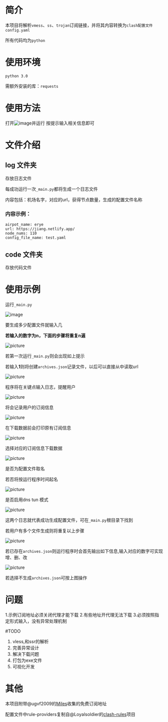 # 简介

本项目将解析`vmess`、`ss`、`trojan`订阅链接，并将其内容转换为`clash配置文件 config.yaml`

所有代码均为`python`

# 使用环境

`python 3.0`

需额外安装的库：`requests`

# 使用方法

打开![image](https://github.com/eastarpen/config-for-clash/blob/master/Picture/image-20210412184039515.png)并运行
按提示输入相关信息即可

# 文件介绍

## log 文件夹

存放日志文件

每成功运行一次`_main.py`都将生成一个日志文件

内容包括：机场名字，对应的url，获得节点数量，生成的配置文件名称

### 内容示例：
```
airpot_name: erye
url: https://jiang.netlify.app/
node_nums: 110
config_file_name: test.yaml
```
## code 文件夹

存放代码文件

# 使用示例

运行`_main.py`

![image](https://github.com/eastarpen/config-for-clash/blob/master/Picture/Snipaste_2021-04-12_19-08-38.jpg)

要生成多少配置文件就输入几

**若输入的数字为n，下面的步骤将重复n遍**

![picture](https://github.com/eastarpen/config-for-clash/blob/master/Picture/Snipaste_2021-04-12_19-10-21.jpg)

若第一次运行`_main.py`则会出现如上提示

若输入**1**则将创建`archives.json`记录文件，以后可以直接从中读取url

![picture](https://github.com/eastarpen/config-for-clash/blob/master/Picture/Snipaste_2021-04-12_19-10-40.jpg)

程序将在关键点输入日志，提醒用户

![picture](https://github.com/eastarpen/config-for-clash/blob/master/Picture/Snipaste_2021-04-12_19-11-17.jpg)

将会记录用户的订阅信息

![picture](https://github.com/eastarpen/config-for-clash/blob/master/Picture/Snipaste_2021-04-12_19-11-33.jpg)

在下载数据前会打印原有订阅信息

![picture](https://github.com/eastarpen/config-for-clash/blob/master/Picture/Snipaste_2021-04-12_19-11-57.jpg)

选择对应的订阅信息下载数据

![picture](https://github.com/eastarpen/config-for-clash/blob/master/Picture/Snipaste_2021-04-12_19-12-11.jpg)

是否为配置文件取名

若否将按运行程序时间起名

![picture](https://github.com/eastarpen/config-for-clash/blob/master/Picture/Snipaste_2021-04-12_19-12-22.jpg)

是否启用dns tun 模式

![picture](https://github.com/eastarpen/config-for-clash/blob/master/Picture/Snipaste_2021-04-12_19-12-33.jpg)

这两个日志就代表成功生成配置文件，可在`_main.py`根目录下找到

若用户有多个文件生成则将重复以上步骤

![picture](https://github.com/eastarpen/config-for-clash/blob/master/Picture/Snipaste_2021-04-12_19-27-38.jpg)

若已存在`archives.json`则运行程序时会首先输出如下信息,输入对应的数字可实现增、删、改

![picture](https://github.com/eastarpen/config-for-clash/blob/master/Picture/Snipaste_2021-04-12_19-29-45.jpg)

若选择不生成`archives.json`可按上图操作

# 问题

1.示例订阅地址必须关闭代理才能下载
2.有些地址开代理无法下载
3.必须按照指定形式输入，没有异常处理机制

#TODO

1. vless,和ssr的解析
2. 完善异常设计
3. 解决下载问题
4. 打包为exe文件
5. 可视化开发

# 其他

本项目附带@ugvf2009的[Miles](https://github.com/ugvf2009/Miles)收集的免费订阅地址

配置文件中rule-providers复制自@Loyalsoldier的[clash-rules](https://github.com/Loyalsoldier/clash-rules)项目
